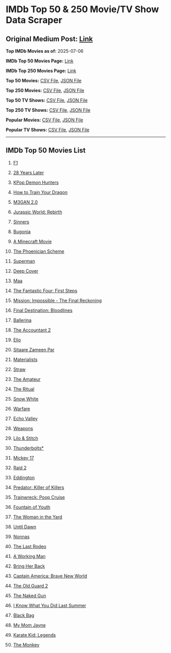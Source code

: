# IMDb Top 50 & 250 Movie/TV Show Data Scraper

## Original Medium Post: [Link](https://medium.com/@nishantsahoo/which-movie-should-i-watch-5c83a3c0f5b1)

**Top IMDb Movies as of:** 2025-07-06

**IMDb Top 50 Movies Page:** [Link](https://www.imdb.com/search/title/?title_type=feature&release_date=2025-01-01,2025-12-31)

**IMDb Top 250 Movies Page:** [Link](https://www.imdb.com/chart/top/)

**Top 50 Movies:** [CSV File](/data/top50/movies.csv), [JSON File](/data/top50/movies.json)

**Top 250 Movies:** [CSV File](/data/top250/movies.csv), [JSON File](/data/top250/movies.json)

**Top 50 TV Shows:** [CSV File](/data/top50/shows.csv), [JSON File](/data/top50/shows.json)

**Top 250 TV Shows:** [CSV File](/data/top250/shows.csv), [JSON File](/data/top250/shows.json)

**Popular Movies:** [CSV File](/data/popular/movies.csv), [JSON File](/data/popular/movies.json)

**Popular TV Shows:** [CSV File](/data/popular/shows.csv), [JSON File](/data/popular/shows.json)

---

## IMDb Top 50 Movies List

1. [F1](https://www.imdb.com/title/tt16311594/)

2. [28 Years Later](https://www.imdb.com/title/tt10548174/)

3. [KPop Demon Hunters](https://www.imdb.com/title/tt14205554/)

4. [How to Train Your Dragon](https://www.imdb.com/title/tt26743210/)

5. [M3GAN 2.0](https://www.imdb.com/title/tt26342662/)

6. [Jurassic World: Rebirth](https://www.imdb.com/title/tt31036941/)

7. [Sinners](https://www.imdb.com/title/tt31193180/)

8. [Bugonia](https://www.imdb.com/title/tt12300742/)

9. [A Minecraft Movie](https://www.imdb.com/title/tt3566834/)

10. [The Phoenician Scheme](https://www.imdb.com/title/tt30840798/)

11. [Superman](https://www.imdb.com/title/tt5950044/)

12. [Deep Cover](https://www.imdb.com/title/tt31121295/)

13. [Maa](https://www.imdb.com/title/tt30496762/)

14. [The Fantastic Four: First Steps](https://www.imdb.com/title/tt10676052/)

15. [Mission: Impossible - The Final Reckoning](https://www.imdb.com/title/tt9603208/)

16. [Final Destination: Bloodlines](https://www.imdb.com/title/tt9619824/)

17. [Ballerina](https://www.imdb.com/title/tt7181546/)

18. [The Accountant 2](https://www.imdb.com/title/tt7068946/)

19. [Elio](https://www.imdb.com/title/tt4900148/)

20. [Sitaare Zameen Par](https://www.imdb.com/title/tt29471573/)

21. [Materialists](https://www.imdb.com/title/tt30253473/)

22. [Straw](https://www.imdb.com/title/tt32550101/)

23. [The Amateur](https://www.imdb.com/title/tt0899043/)

24. [The Ritual](https://www.imdb.com/title/tt32194932/)

25. [Snow White](https://www.imdb.com/title/tt6208148/)

26. [Warfare](https://www.imdb.com/title/tt31434639/)

27. [Echo Valley](https://www.imdb.com/title/tt27052633/)

28. [Weapons](https://www.imdb.com/title/tt26581740/)

29. [Lilo & Stitch](https://www.imdb.com/title/tt11655566/)

30. [Thunderbolts\*](https://www.imdb.com/title/tt20969586/)

31. [Mickey 17](https://www.imdb.com/title/tt12299608/)

32. [Raid 2](https://www.imdb.com/title/tt28089700/)

33. [Eddington](https://www.imdb.com/title/tt31176520/)

34. [Predator: Killer of Killers](https://www.imdb.com/title/tt36463894/)

35. [Trainwreck: Poop Cruise](https://www.imdb.com/title/tt36856455/)

36. [Fountain of Youth](https://www.imdb.com/title/tt27075958/)

37. [The Woman in the Yard](https://www.imdb.com/title/tt31314296/)

38. [Until Dawn](https://www.imdb.com/title/tt30955489/)

39. [Nonnas](https://www.imdb.com/title/tt28309594/)

40. [The Last Rodeo](https://www.imdb.com/title/tt30908405/)

41. [A Working Man](https://www.imdb.com/title/tt9150192/)

42. [Bring Her Back](https://www.imdb.com/title/tt32246771/)

43. [Captain America: Brave New World](https://www.imdb.com/title/tt14513804/)

44. [The Old Guard 2](https://www.imdb.com/title/tt14961624/)

45. [The Naked Gun](https://www.imdb.com/title/tt3402138/)

46. [I Know What You Did Last Summer](https://www.imdb.com/title/tt4045450/)

47. [Black Bag](https://www.imdb.com/title/tt30988739/)

48. [My Mom Jayne](https://www.imdb.com/title/tt36464353/)

49. [Karate Kid: Legends](https://www.imdb.com/title/tt1674782/)

50. [The Monkey](https://www.imdb.com/title/tt27714946/)
